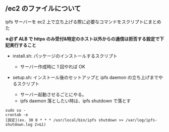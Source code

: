 ## /ec2 のファイルについて

ipfs サーバーを ec2 上で立ち上げる際に必要なコマンドをスクリプトにまとめた

**※必ず ALB で https のみ受付&特定のホスト以外からの通信は拒否する設定で下記実行すること**

- install.sh: パッケージのインストールするスクリプト

  - サーバー作成時に 1 回やれば OK

- setup.sh: インストール後のセットアップと ipfs daemon の立ち上げまでやるスクリプト
  - サーバー起動させるごとにやる。
  - ipfs daemon 落としたい時は、ipfs shutdown で落とす

```
sudo su -
crontab -e
[設定](ex. 30 0 * * * /usr/local/bin/ipfs shutdown >> /var/log/ipfs-shutdown.log 2>&1)
```

